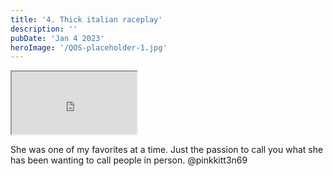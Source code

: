 ```yaml
---
title: '4. Thick italian raceplay'
description: ''
pubDate: 'Jan 4 2023'
heroImage: '/QOS-placeholder-1.jpg'
---
```

<iframe src="https://drive.google.com/file/d/1atDyRW02U-NedKbnJKmdqudM1aR0ofK1/preview" width="200" height="100" allow="autoplay" allowfullscreen="allowfullscreen" style="
"></iframe>

She was one of my favorites at a time. Just the passion to call you what she has been wanting to call people in person. @pinkkitt3n69